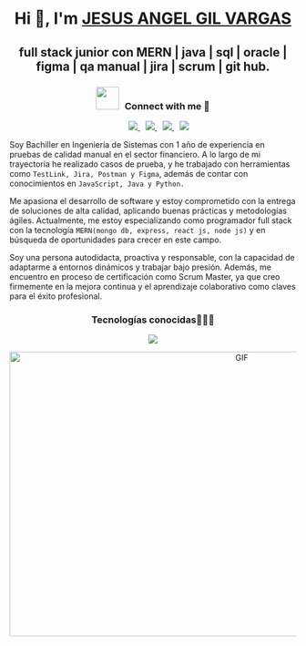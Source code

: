 <h1 align="center">Hi 👋, I'm <a href="https://www.linkedin.com/in/jesus-angel-gil-vargas/" target="_blank">JESUS ANGEL GIL VARGAS</a></h1>


<h2 align="center">full stack junior con MERN | java | sql | oracle | figma | qa manual | jira | scrum | git hub.</h2>

<h3 align="center" > <a href="#"><img src="https://media.giphy.com/media/iY8CRBdQXODJSCERIr/giphy.gif" width="40" height="40" style="margin-right: 10px;"></a>Connect with me 🤝 </h3>

<p align="center">
   <div align="center"  class="icons-social" style="margin-left: 10px;">
     <a style="margin-left: 10px;"  target="_blank" href="#">
			<img src="https://img.icons8.com/doodle/40/000000/linkedin--v2.png">
     </a>
     <a style="margin-left: 10px;" target="_blank" href="#">
		  <img src="https://img.icons8.com/doodle/40/000000/github--v1.png">
     </a>
     <a style="margin-left: 10px;" target="_blank" href="#">
			<img src="https://img.icons8.com/doodle/40/000000/instagram-new--v2.png">
     </a>
	 	 <a style="margin-left: 10px;" target="_blank" href="#">
			<img src="https://img.icons8.com/doodle/1x/youtube--v2.png" >
    </a>
  </div>
</p>

Soy Bachiller en Ingeniería de Sistemas con 1 año de experiencia en pruebas de calidad manual en el sector financiero. A lo largo de mi trayectoria he realizado casos de prueba, y he trabajado con herramientas como `TestLink, Jira, Postman y Figma`, además de contar con conocimientos en `JavaScript, Java y Python.`

Me apasiona el desarrollo de software y estoy comprometido con la entrega de soluciones de alta calidad, aplicando buenas prácticas y metodologías ágiles. Actualmente, me estoy especializando como programador full stack con la tecnología `MERN(mongo db, express, react js, node js)` y en búsqueda de oportunidades para crecer en este campo.

Soy una persona autodidacta, proactiva y responsable, con la capacidad de adaptarme a entornos dinámicos y trabajar bajo presión. Además, me encuentro en proceso de certificación como Scrum Master, ya que creo firmemente en la mejora continua y el aprendizaje colaborativo como claves para el éxito profesional.

<h3 align="center">Tecnologías conocidas👨🏻‍💻</h3> 
<!--tech stack icons-->
<p align="center">
  <a href="https://skillicons.dev">
    <img src="https://skillicons.dev/icons?i=cs,java,php,py,dotnet,css,html,js,nodejs,mysql,firebase,git,github,docker,postman,eclipse,vscode,bash,linux,ai,ps&perline=12" />
  </a>
</p>

<p align="center"
<a href="https://www.linkedin.com/in/jesus-angel-gil-vargas/" target="_blank" style="display: block; text-align: center">
  <img src="https://media.giphy.com/media/SWoSkN6DxTszqIKEqv/giphy.gif" alt="GIF" height="500" width="800" style="float: center">
</a>
</p>



[linkedink]: https://www.linkedin.com/in/jesus-angel-gil-vargas

